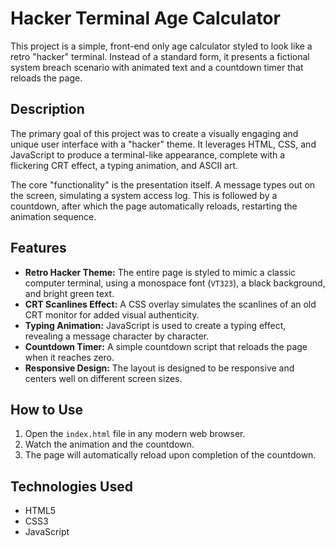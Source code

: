 # Hacker Terminal Age Calculator

This project is a simple, front-end only age calculator styled to look like a retro "hacker" terminal. Instead of a standard form, it presents a fictional system breach scenario with animated text and a countdown timer that reloads the page.

## Description

The primary goal of this project was to create a visually engaging and unique user interface with a "hacker" theme. It leverages HTML, CSS, and JavaScript to produce a terminal-like appearance, complete with a flickering CRT effect, a typing animation, and ASCII art.

The core "functionality" is the presentation itself. A message types out on the screen, simulating a system access log. This is followed by a countdown, after which the page automatically reloads, restarting the animation sequence.

## Features

*   **Retro Hacker Theme:** The entire page is styled to mimic a classic computer terminal, using a monospace font (`VT323`), a black background, and bright green text.
*   **CRT Scanlines Effect:** A CSS overlay simulates the scanlines of an old CRT monitor for added visual authenticity.
*   **Typing Animation:** JavaScript is used to create a typing effect, revealing a message character by character.
*   **Countdown Timer:** A simple countdown script that reloads the page when it reaches zero.
*   **Responsive Design:** The layout is designed to be responsive and centers well on different screen sizes.

## How to Use

1.  Open the `index.html` file in any modern web browser.
2.  Watch the animation and the countdown.
3.  The page will automatically reload upon completion of the countdown.

## Technologies Used

*   HTML5
*   CSS3
*   JavaScript
